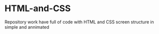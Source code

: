 # HTML-and-CSS
Repository work have full of code with HTML and CSS screen structure in simple and annimated 
